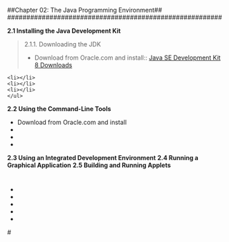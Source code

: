 ##Chapter 02: The Java Programming Environment##
########################################################

**2.1 Installing the Java Development Kit**
> 2.1.1. Downloading the JDK
    <ul>
    <li>Download from Oracle.com and install:: 
    [Java SE Development Kit 8 Downloads](http://www.oracle.com/technetwork/java/javase/downloads/jdk8-downloads-2133151.html) 
    </li>
    
    <li></li>
    <li></li>
    <li></li>
    </ul>



**2.2 Using the Command-Line Tools**
<ul>
<li>Download from Oracle.com and install</li>
<li></li>
<li></li>
<li></li>
</ul>

**2.3 Using an Integrated Development Environment**
**2.4 Running a Graphical Application**
**2.5 Building and Running Applets**





#
<ul>
<li></li>
<li></li>
<li></li>
<li></li>
<li></li>
</ul>
#
